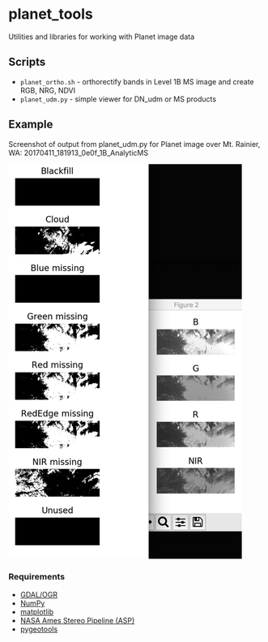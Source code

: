 # planet_tools
Utilities and libraries for working with Planet image data

## Scripts
- `planet_ortho.sh` - orthorectify bands in Level 1B MS image and create RGB, NRG, NDVI
- `planet_udm.py` - simple viewer for DN_udm or MS products

## Example

Screenshot of output from planet_udm.py for Planet image over Mt. Rainier, WA: 20170411_181913_0e0f_1B_AnalyticMS

![Sample output](doc/planet_sample.jpg)

### Requirements 
- [GDAL/OGR](http://www.gdal.org/)
- [NumPy](http://www.numpy.org/)
- [matplotlib](http://matplotlib.org/)
- [NASA Ames Stereo Pipeline (ASP)](https://ti.arc.nasa.gov/tech/asr/intelligent-robotics/ngt/stereo/)
- [pygeotools](https://github.com/dshean/pygeotools)
